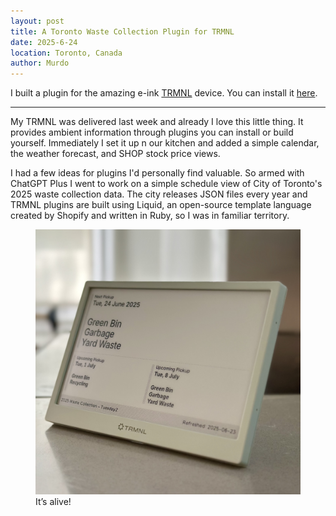 ```yaml
---
layout: post
title: A Toronto Waste Collection Plugin for TRMNL
date: 2025-6-24
location: Toronto, Canada
author: Murdo
---
```


I built a plugin for the amazing e-ink [TRMNL](https://usetrmnl.com) device. You can install it [here](https://usetrmnl.com/recipes/102103). 

---

My TRMNL was delivered last week and already I love this little thing. It provides ambient information through plugins you can install or build yourself. Immediately I set it up n our kitchen and added a simple calendar, the weather forecast, and SHOP stock price views.

I had a few ideas for plugins I'd personally find valuable. So armed with ChatGPT Plus I went to work on a simple schedule view of City of Toronto's 2025 waste collection data. The city releases JSON files every year and TRMNL plugins are built using Liquid, an open-source template language created by Shopify and written in Ruby, so I was in familiar territory.

<figure>
  <img class="blogImage" src="/assets/blogimg/trmnl.jpeg" alt="plugin on device">
  <figcaption>It’s alive!</figcaption>
</figure>
